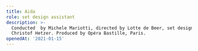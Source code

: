 ```yaml
---
title: Aida
role: set design assistant
description: >-
  Conducted  by Michele Mariotti, directed by Lotte de Beer, set design by
  Christof Hetzer. Produced by Opéra Bastille, Paris.
openedAt: '2021-01-15'
---
```


